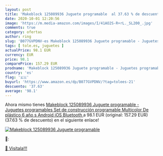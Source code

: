 ```yaml
---
layout: post
title: 'Makeblock 125089936 Juguete programable  al 37.63 % de descuento'
date: 2020-10-01 12:20:56
image: 'https://m.media-amazon.com/images/I/41AO2S-R+rL._SL200_.jpg'
comments: true
category: ofertas
author: ring
slug: 'B077GVPDNV-es Makeblock 125089936 Juguete programable - Juguetes...'
tags: [ tole.es, juguetes ]
actualPrice: 98.1 EUR
currency: EUR
price: 98.1
comparePrice: 157.29 EUR
prodname: 'Makeblock 125089936 Juguete programable - Juguetes programables  Set de construcción programable  Multicolor  De plástico  6 año s   Android iOS  Bluetooth '
country: 'es'
flag: '🇪🇸'
buyurl: 'https://www.amazon.es/dp/B077GVPDNV/?tag=tolees-21'
descuento: '37.63'
average: '98.1'
---
```


Ahora mismo tienes [Makeblock 125089936 Juguete programable - Juguetes programables  Set de construcción programable  Multicolor  De plástico  6 año s   Android iOS  Bluetooth ](https://www.amazon.es/dp/B077GVPDNV/?tag=tolees-21) a 98.1 EUR (original: 157.29 EUR) (37.63 %  de descuento) en el siguiente enlace!

[![Makeblock 125089936 Juguete programable ](https://m.media-amazon.com/images/I/41AO2S-R+rL._SL200_.jpg)](https://www.amazon.es/dp/B077GVPDNV/?tag=tolees-21)

🔎:


[🛒 Visítala!!!](https://www.amazon.es/dp/B077GVPDNV/?tag=tolees-21)
